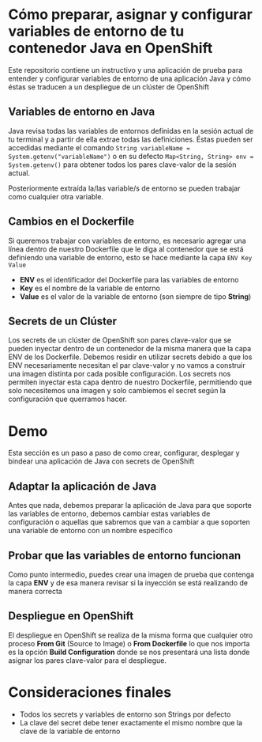 # Cómo preparar, asignar y configurar variables de entorno de tu contenedor Java en OpenShift
Este repositorio contiene un instructivo y una aplicación de prueba para entender y configurar variables de entorno de una aplicación Java y cómo éstas se traducen a un despliegue de un clúster de OpenShift

## Variables de entorno en Java
Java revisa todas las variables de entornos definidas en la sesión actual de tu terminal y a partir de ella extrae todas las definiciones. Éstas pueden ser accedidas mediante el comando `String variableName = System.getenv("variableName")` o en su defecto `Map<String, String> env = System.getenv()` para obtener todos los pares clave-valor de la sesión actual.

Posteriormente extraída la/las variable/s de entorno se pueden trabajar como cualquier otra variable.

## Cambios en el Dockerfile
Si queremos trabajar con variables de entorno, es necesario agregar una línea dentro de nuestro Dockerfile que le diga al contenedor que se está definiendo una variable de entorno, esto se hace mediante la capa `ENV Key Value`
* **ENV** es el identificador del Dockerfile para las variables de entorno
* **Key** es el nombre de la variable de entorno
* **Value** es el valor de la variable de entorno (son siempre de tipo **String**)

## Secrets de un Clúster
Los secrets de un clúster de OpenShift son pares clave-valor que se pueden inyectar dentro de un contenedor de la misma manera que la capa ENV de los Dockerfile. Debemos residir en utilizar secrets debido a que los ENV necesariamente necesitan el par clave-valor y no vamos a construir una imagen distinta por cada posible configuración. Los secrets nos permiten inyectar esta capa dentro de nuestro Dockerfile, permitiendo que solo necesitemos una imagen y solo cambiemos el secret según la configuración que querramos hacer.

# Demo
Esta sección es un paso a paso de como crear, configurar, desplegar y bindear una aplicación de Java con secrets de OpenShift
## Adaptar la aplicación de Java
Antes que nada, debemos preparar la aplicación de Java para que soporte las variables de entorno, debemos cambiar estas variables de configuración o aquellas que sabremos que van a cambiar a que soporten una variable de entorno con un nombre específico
## Probar que las variables de entorno funcionan
Como punto intermedio, puedes crear una imagen de prueba que contenga la capa **ENV** y de esa manera revisar si la inyección se está realizando de manera correcta
## Despliegue en OpenShift
El despliegue en OpenShift se realiza de la misma forma que cualquier otro proceso **From Git** (Source to Image) o **From Dockerfile** lo que nos importa es la opción **Build Configuration** donde se nos presentará una lista donde asignar los pares clave-valor para el despliegue.

# Consideraciones finales
* Todos los secrets y variables de entorno son Strings por defecto
* La clave del secret debe tener exactamente el mismo nombre que la clave de la variable de entorno
